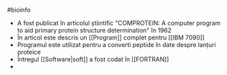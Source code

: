 #bioinfo 
- A fost  publicat în articolul știintific "COMPROTEIN: A computer program to aid primary protein structure determination"  în 1962 
- În articol este  descris un [[Program]] complet pentru [[IBM 7090]] 
- Programul este utilizat pentru a converti peptide în date despre lanțuri proteice
- Întregul  [[Software|soft]] a fost codat în [[FORTRAN]]
- 